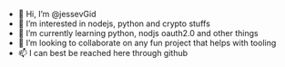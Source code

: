 - 👋 Hi, I’m @jessevGid
- 👀 I’m interested in nodejs, python and crypto stuffs
- 🌱 I’m currently learning python, nodjs oauth2.0 and other things
- 💞️ I’m looking to collaborate on any fun project that helps with tooling
- 📫 I can best be reached here through github

<!---
jessevGid/jessevGid is a ✨ special ✨ repository because its `README.md` (this file) appears on your GitHub profile.
You can click the Preview link to take a look at your changes.
--->
